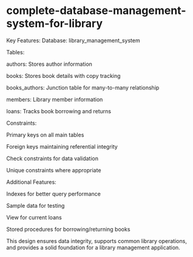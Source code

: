 # complete-database-management-system-for-library
Key Features:
Database: library_management_system

Tables:

authors: Stores author information

books: Stores book details with copy tracking

books_authors: Junction table for many-to-many relationship

members: Library member information

loans: Tracks book borrowing and returns

Constraints:

Primary keys on all main tables

Foreign keys maintaining referential integrity

Check constraints for data validation

Unique constraints where appropriate

Additional Features:

Indexes for better query performance

Sample data for testing

View for current loans

Stored procedures for borrowing/returning books

This design ensures data integrity, supports common library operations, and provides a solid foundation for a library management application.
